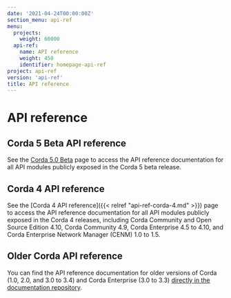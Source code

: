 ```yaml
---
date: '2021-04-24T00:00:00Z'
section_menu: api-ref
menu:
  projects:
    weight: 60000
  api-ref:
    name: API reference
    weight: 450
    identifier: homepage-api-ref
project: api-ref
version: 'api-ref'
title: API reference
---
```



# API reference

## Corda 5 Beta API reference

See the [Corda 5.0 Beta](../../en/api-ref/corda/5.0-beta/java/index.html) page to access the API reference documentation for all API modules publicly exposed in the Corda 5 beta release.

## Corda 4 API reference

See the [Corda 4 API reference]({{< relref "api-ref-corda-4.md" >}}) page to access the API reference documentation for all API modules publicly exposed in the Corda 4 releases, including Corda Community and Open Source Edition 4.10, Corda Community 4.9, Corda Enterprise 4.5 to 4.10, and Corda Enterprise Network Manager (CENM) 1.0 to 1.5.

## Older Corda API reference

You can find the API reference documentation for older versions of Corda (1.0, 2.0, and 3.0 to 3.4) and Corda Enterprise (3.0 to 3.3) [directly in the documentation repository](https://github.com/corda/corda-docs-portal/tree/main/content/en/archived-docs/).
